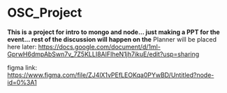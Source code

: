 # OSC_Project
**This is a project for intro to mongo and node... just making a PPT for the event... rest of the discussion will happen on the**
  Planner will be placed here later:
https://docs.google.com/document/d/1ml-GprwH6dmpAbSwn7v_7Z5KLLI8AlFIheN1jh7ikuE/edit?usp=sharing

figma link: https://www.figma.com/file/ZJ4lX1vPEfLEOKqa0PYwBD/Untitled?node-id=0%3A1
